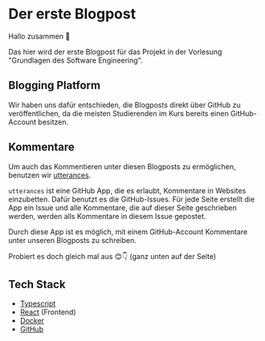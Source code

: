 # Der erste Blogpost

Hallo zusammen 👋

Das hier wird der erste Blogpost für das Projekt in der Vorlesung "Grundlagen des Software Engineering".

## Blogging Platform

Wir haben uns dafür entschieden, die Blogposts direkt über GitHub zu veröffentlichen, da die meisten Studierenden im Kurs bereits einen GitHub-Account besitzen.

## Kommentare

Um auch das Kommentieren unter diesen Blogposts zu ermöglichen, benutzen wir [utterances](https://github.com/utterance/utterances).

`utterances` ist eine GitHub App, die es erlaubt, Kommentare in Websites einzubetten. Dafür benutzt es die GitHub-Issues. Für jede Seite erstellt die App ein Issue und alle Kommentare, die auf dieser Seite geschrieben werden, werden alls Kommentare in diesem Issue gepostet.

Durch diese App ist es möglich, mit einem GitHub-Account Kommentare unter unseren Blogposts zu schreiben.

Probiert es doch gleich mal aus 😊👇 (ganz unten auf der Seite)

## Tech Stack
- [Typescript](https://www.typescriptlang.org/)
- [React](https://react.dev/) (Frontend)
- [Docker](https://www.docker.com/)
- [GitHub](https://www.github.com/)


<script src="https://utteranc.es/client.js"
        repo="DH-Karlsruhe/IncidArch-Blog"
        issue-term="pathname"
        label="🪀📣"
        theme="github-dark-orange"
        crossorigin="anonymous"
        async>
</script>
